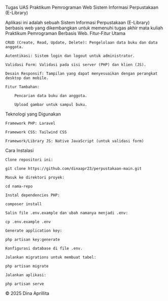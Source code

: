 
Tugas UAS Praktikum Pemrograman Web
Sistem Informasi Perpustakaan (E-Library)

Aplikasi ini adalah sebuah Sistem Informasi Perpustakaan (E-Library) berbasis web yang dikembangkan untuk memenuhi tugas akhir mata kuliah Praktikum Pemrograman Berbasis Web.
Fitur-Fitur Utama

    CRUD (Create, Read, Update, Delete): Pengelolaan data buku dan data anggota.

    Autentikasi: Sistem login dan logout untuk administrator.

    Validasi Form: Validasi pada sisi server (PHP) dan klien (JS).

    Desain Responsif: Tampilan yang dapat menyesuaikan dengan perangkat desktop dan mobile.

    Fitur Tambahan:

        Pencarian data buku dan anggota.

        Upload gambar untuk sampul buku.

Teknologi yang Digunakan

    Framework PHP: Laravel

    Framework CSS: Tailwind CSS

    Framework/Library JS: Native JavaScript (untuk validasi form)

Cara Instalasi

    Clone repositori ini:

    git clone https://github.com/dinaapr23/perpustakaan-main.git

    Masuk ke direktori proyek:

    cd nama-repo

    Instal dependencies PHP:

    composer install

    Salin file .env.example dan ubah namanya menjadi .env:

    cp .env.example .env

    Generate application key:

    php artisan key:generate

    Konfigurasi database di file .env.

    Jalankan migrations untuk membuat tabel:

    php artisan migrate

    Jalankan aplikasi:

    php artisan serve

© 2025 Dina Aprillita
